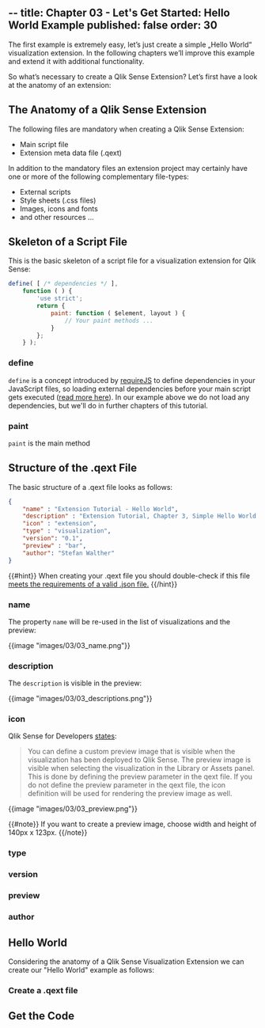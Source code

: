 --
title: Chapter 03 - Let's Get Started: Hello World Example
published: false
order: 30
--

The first example is extremely easy, let’s just create a simple „Hello World“ visualization extension. In the following chapters we’ll improve this example and extend it with additional functionality.

So what’s necessary to create a Qlik Sense Extension? Let’s first have a look at the anatomy of an extension:

## The Anatomy of a Qlik Sense Extension
The following files are mandatory when creating a Qlik Sense Extension:

* Main script file
* Extension meta data file (.qext)

In addition to the mandatory files an extension project may certainly have one or more of the following complementary file-types:
* External scripts
* Style sheets (.css files)
* Images, icons and fonts
* and other resources ...

## Skeleton of a Script File

This is the basic skeleton of a script file for a visualization extension for Qlik Sense:

``` javascript
define( [ /* dependencies */ ],
	function ( ) {
		'use strict';
		return {
			paint: function ( $element, layout ) {
				// Your paint methods ...				
			}
		};
	} );
```

### define
`define` is a concept introduced by [requireJS](http://requirejs.org/) to define dependencies in your JavaScript files, so loading external dependencies before your main script gets executed ([read more here](http://requirejs.org/docs/api.html#defsimple)).
In our example above we do not load any dependencies, but we'll do in further chapters of this tutorial.

### paint
`paint` is the main method

## Structure of the .qext File

The basic structure of a .qext file looks as follows:

```json
{
	"name" : "Extension Tutorial - Hello World",
	"description" : "Extension Tutorial, Chapter 3, Simple Hello World.",
	"icon" : "extension",
	"type" : "visualization",
	"version": "0.1",
	"preview" : "bar",
	"author": "Stefan Walther"
}
```

{{#hint}}
When creating your .qext file you should double-check if this file [meets the requirements of a valid .json file.](http://jsonlint.com/)
{{/hint}}

### name

The property `name` will be re-used in the list of visualizations and the preview:

{{image "images/03/03_name.png"}}

### description

The `description` is visible in the preview:

{{image "images/03/03_descriptions.png"}}

### icon

Qlik Sense for Developers [states](http://help.qlik.com/sense/en-us/developer/#../Subsystems/Workbench/Content/BuildingExtensions/HowTos/Ext_Ex_AddPreviewImage.htm?Highlight=preview):

> You can define a custom preview image that is visible when the visualization has been deployed to Qlik Sense. The preview image is visible when selecting the visualization in the Library or Assets panel. This is done by defining the preview parameter in the qext file.
If you do not define the preview parameter in the qext file, the icon definition will be used for rendering the preview image as well.

{{image "images/03/03_preview.png"}}

{{#note}}
If you want to create a preview image, choose width and height of 140px x 123px.
{{/note}}



### type

### version

### preview

### author

## Hello World
Considering the anatomy of a Qlik Sense Visualization Extension we can create our "Hello World" example as follows:

### Create a .qext file


## Get the Code

